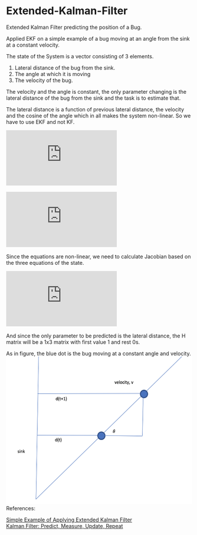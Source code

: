 # Extended-Kalman-Filter
Extended Kalman Filter predicting the position of a Bug.

Applied EKF on a simple example of a bug moving at an angle from the sink at a constant velocity.

The state of the System is a vector consisting of 3 elements. 
1. Lateral distance of the bug from the sink.
2. The angle at which it is moving
3. The velocity of the bug.

The velocity and the angle is constant, the only parameter changing is the lateral distance of the bug from the sink and the task is to estimate that.

The lateral distance is a function of previous lateral distance, the velocity and the cosine of the angle which in all makes the system non-linear. So we have to use EKF and not KF.

![state](http://latex.codecogs.com/gif.latex?x%28t%29%20%3D%20%5Cbegin%7Bbmatrix%7D%20d%28t%29%5C%5C%20%5CTheta%20%5C%5C%20v%20%5Cend%7Bbmatrix%7D)

![next_state](http://latex.codecogs.com/gif.latex?x%28t%29%20%3D%20%5Cbegin%7Bbmatrix%7D%20d%28t&plus;1%29%3Dd%28t%29&plus;v*%5CDelta%20t*cos%28%5CTheta%20%29%5C%5C%20%5CTheta%20%5C%5C%20v%20%5Cend%7Bbmatrix%7D)

Since the equations are non-linear, we need to calculate Jacobian based on the three equations of the state.

![Jacobian](http://latex.codecogs.com/gif.latex?J%3D%5Cbegin%7Bbmatrix%7D%201%20%26-v*%5CDelta%20t*sin%28%5CTheta%20%29%20%26%5CDelta%20t*cos%28%5CTheta%20%29%20%5C%5C%200%261%20%260%20%5C%5C%200%26%200%26%201%20%5Cend%7Bbmatrix%7D)

And since the only parameter to be predicted is the lateral distance, the H matrix will be a 1x3 matrix with first value 1 and rest 0s.

As in figure, the blue dot is the bug moving at a constant angle and velocity.
<img src="bug.png" width=600 height=400 >
<br/>
References:

[Simple Example of Applying Extended Kalman Filter](https://www.researchgate.net/publication/273381901_Simple_Example_of_Applying_Extended_Kalman_Filter?enrichId=rgreq-e2f865965156e5c797628f76986b5d07-XXX&enrichSource=Y292ZXJQYWdlOzI3MzM4MTkwMTtBUzoyMDU2NzkyOTkxNzQ0MDlAMTQyNjA0OTE3NDY1MQ%3D%3D&el=1_x_2&_esc=publicationCoverPdf)
<br/>
[Kalman Filter: Predict, Measure, Update, Repeat](https://medium.com/@tjosh.owoyemi/kalman-filter-predict-measure-update-repeat-20a5e618be66)
